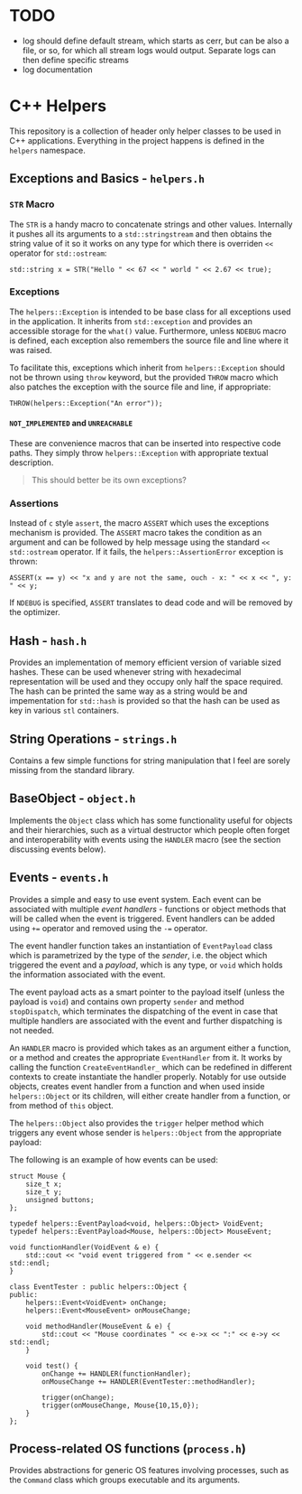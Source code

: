 # TODO

- log should define default stream, which starts as cerr, but can be also a file, or so, for which all stream logs would output. Separate logs can then define specific streams
- log documentation

# C++ Helpers

This repository is a collection of header only helper classes to be used in C++ applications. Everything in the project happens is defined in the `helpers` namespace. 

## Exceptions and Basics - `helpers.h`

### `STR` Macro

The `STR` is a handy macro to concatenate strings and other values. Internally it pushes all its arguments to a `std::stringstream` and then obtains the string value of it so it works on any type for which there is overriden `<<` operator for `std::ostream`:

    std::string x = STR("Hello " << 67 << " world " << 2.67 << true);

### Exceptions

The `helpers::Exception` is intended to be base class for all exceptions used in the application. It inherits from `std::exception` and provides an accessible storage for the `what()` value. Furthermore, unless `NDEBUG` macro is defined, each exception also remembers the source file and line where it was raised. 

To facilitate this, exceptions which inherit from `helpers::Exception` should not be thrown using `throw` keyword, but the provided `THROW` macro which also patches the exception with the source file and line, if appropriate:

    THROW(helpers::Exception("An error"));

#### `NOT_IMPLEMENTED` and `UNREACHABLE`

These are convenience macros that can be inserted into respective code paths. They simply throw `helpers::Exception` with appropriate textual description. 

> This should better be its own exceptions? 

### Assertions

Instead of `c` style `assert`, the macro `ASSERT` which uses the exceptions mechanism is provided. The `ASSERT` macro takes the condition as an argument and can be followed by help message using the standard `<<` `std::ostream` operator. If it fails, the `helpers::AssertionError` exception is thrown:

    ASSERT(x == y) << "x and y are not the same, ouch - x: " << x << ", y: " << y;

If `NDEBUG` is specified, `ASSERT` translates to dead code and will be removed by the optimizer. 

## Hash - `hash.h`

Provides an implementation of memory efficient version of variable sized hashes. These can be used whenever string with hexadecimal representation will be used and they occupy only half the space required. The hash can be printed the same way as a string would be and impementation for `std::hash` is provided so that the hash can be used as key in various `stl` containers. 

## String Operations - `strings.h`

Contains a few simple functions for string manipulation that I feel are sorely missing from the standard library. 

## BaseObject - `object.h`

Implements the `Object` class which has some functionality useful for objects and their hierarchies, such as a virtual destructor which people often forget and interoperability with events using the `HANDLER` macro (see the section discussing events below).

## Events - `events.h`

Provides a simple and easy to use event system. Each event can be associated with multiple *event handlers* - functions or object methods that will be called when the event is triggered. Event handlers can be added using `+=` operator and removed using the `-=` operator.

The event handler function takes an instantiation of `EventPayload` class which is parametrized by the type of the *sender*, i.e. the object which triggered the event and a *payload*, which is any type, or `void` which holds the information associated with the event. 

The event payload acts as a smart pointer to the payload itself (unless the payload is `void`) and contains own property `sender` and method `stopDispatch`, which terminates the dispatching of the event in case that multiple handlers are associated with the event and further dispatching is not needed.

An `HANDLER` macro is provided which takes as an argument either a function, or a method and creates the appropriate `EventHandler` from it. It works by calling the function `CreateEventHandler_` which can be redefined in different contexts to create instantiate the handler properly. Notably for use outside objects, creates event handler from a function and when used inside `helpers::Object` or its children, will either create handler from a function, or from method of `this` object.

The `helpers::Object` also provides the `trigger` helper method which triggers any event whose sender is `helpers::Object` from the appropriate payload:

The following is an example of how events can be used:

    struct Mouse {
	    size_t x;
		size_t y;
		unsigned buttons;
	};

	typedef helpers::EventPayload<void, helpers::Object> VoidEvent;
	typedef helpers::EventPayload<Mouse, helpers::Object> MouseEvent;

	void functionHandler(VoidEvent & e) {
		std::cout << "void event triggered from " << e.sender << std::endl;
	}

    class EventTester : public helpers::Object {
	public:
	    helpers::Event<VoidEvent> onChange;
		helpers::Event<MouseEvent> onMouseChange;

		void methodHandler(MouseEvent & e) {
			std::cout << "Mouse coordinates " << e->x << ":" << e->y << std::endl;
		}

		void test() {
			onChange += HANDLER(functionHandler);
			onMouseChange += HANDLER(EventTester::methodHandler);

			trigger(onChange);
			trigger(onMouseChange, Mouse{10,15,0});
		}
	}; 


## Process-related OS functions (`process.h`)

Provides abstractions for generic OS features involving processes, such as the `Command` class which groups executable and its arguments. 




